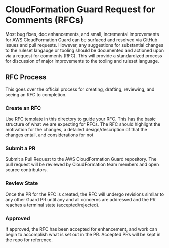 # CloudFormation Guard Request for Comments (RFCs)

Most bug fixes, doc enhancements, and small, incremental improvements for AWS CloudFormation Guard can be surfaced and resolved via GitHub issues and pull requests. However, any suggestions for substantial changes to the ruleset langauge or tooling should be documented and actioned upon via a request for comments (RFC). This will provide a standardized process for discussion of major improvements to the tooling and ruleset language.  

## RFC Process
This goes over the official process for creating, drafting, reviewing, and seeing an RFC to completion.

### Create an RFC
Use RFC template in this directory to guide your RFC. This has the basic structure of what we are expecting for RFCs. The RFC should highlight the motivation for the changes, a detailed design/description of that the changes entail, and considerations for not 

### Submit a PR
Submit a Pull Request to the AWS CloudFormation Guard repository. The pull request will be reviewed by CloudFormation team members and open source contributors.

### Review State
Once the PR for the RFC is created, the RFC will undergo revisions similar to any other Guard PR until any and all concerns are addressed and the PR reaches a terminal state (accepted/rejected). 

### Approved
If approved, the RFC has been accepted for enhancement, and work can begin to accomplish what is set out in the PR. Accepted PRs will be kept in the repo for reference.
